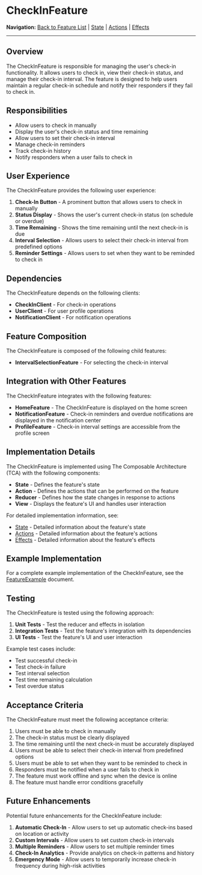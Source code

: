 # CheckInFeature

**Navigation:** [Back to Feature List](../../FeatureList.md) | [State](State.md) | [Actions](Actions.md) | [Effects](Effects.md)

---

## Overview

The CheckInFeature is responsible for managing the user's check-in functionality. It allows users to check in, view their check-in status, and manage their check-in interval. The feature is designed to help users maintain a regular check-in schedule and notify their responders if they fail to check in.

## Responsibilities

- Allow users to check in manually
- Display the user's check-in status and time remaining
- Allow users to set their check-in interval
- Manage check-in reminders
- Track check-in history
- Notify responders when a user fails to check in

## User Experience

The CheckInFeature provides the following user experience:

1. **Check-In Button** - A prominent button that allows users to check in manually
2. **Status Display** - Shows the user's current check-in status (on schedule or overdue)
3. **Time Remaining** - Shows the time remaining until the next check-in is due
4. **Interval Selection** - Allows users to select their check-in interval from predefined options
5. **Reminder Settings** - Allows users to set when they want to be reminded to check in

## Dependencies

The CheckInFeature depends on the following clients:

- **CheckInClient** - For check-in operations
- **UserClient** - For user profile operations
- **NotificationClient** - For notification operations

## Feature Composition

The CheckInFeature is composed of the following child features:

- **IntervalSelectionFeature** - For selecting the check-in interval

## Integration with Other Features

The CheckInFeature integrates with the following features:

- **HomeFeature** - The CheckInFeature is displayed on the home screen
- **NotificationFeature** - Check-in reminders and overdue notifications are displayed in the notification center
- **ProfileFeature** - Check-in interval settings are accessible from the profile screen

## Implementation Details

The CheckInFeature is implemented using The Composable Architecture (TCA) with the following components:

- **State** - Defines the feature's state
- **Action** - Defines the actions that can be performed on the feature
- **Reducer** - Defines how the state changes in response to actions
- **View** - Displays the feature's UI and handles user interaction

For detailed implementation information, see:

- [State](State.md) - Detailed information about the feature's state
- [Actions](Actions.md) - Detailed information about the feature's actions
- [Effects](Effects.md) - Detailed information about the feature's effects

## Example Implementation

For a complete example implementation of the CheckInFeature, see the [FeatureExample](../../Examples/FeatureExample.md) document.

## Testing

The CheckInFeature is tested using the following approach:

1. **Unit Tests** - Test the reducer and effects in isolation
2. **Integration Tests** - Test the feature's integration with its dependencies
3. **UI Tests** - Test the feature's UI and user interaction

Example test cases include:

- Test successful check-in
- Test check-in failure
- Test interval selection
- Test time remaining calculation
- Test overdue status

## Acceptance Criteria

The CheckInFeature must meet the following acceptance criteria:

1. Users must be able to check in manually
2. The check-in status must be clearly displayed
3. The time remaining until the next check-in must be accurately displayed
4. Users must be able to select their check-in interval from predefined options
5. Users must be able to set when they want to be reminded to check in
6. Responders must be notified when a user fails to check in
7. The feature must work offline and sync when the device is online
8. The feature must handle error conditions gracefully

## Future Enhancements

Potential future enhancements for the CheckInFeature include:

1. **Automatic Check-In** - Allow users to set up automatic check-ins based on location or activity
2. **Custom Intervals** - Allow users to set custom check-in intervals
3. **Multiple Reminders** - Allow users to set multiple reminder times
4. **Check-In Analytics** - Provide analytics on check-in patterns and history
5. **Emergency Mode** - Allow users to temporarily increase check-in frequency during high-risk activities
